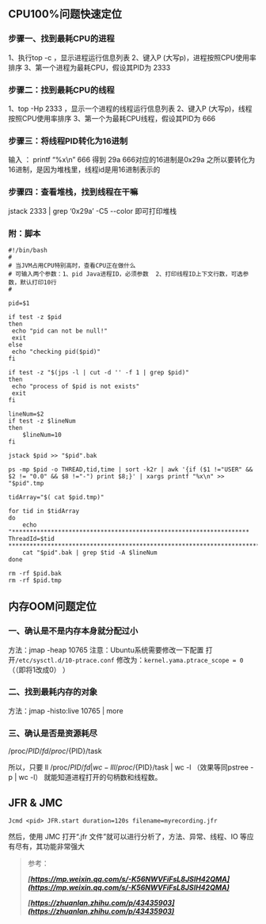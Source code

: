 ## CPU100%问题快速定位
### 步骤一、找到最耗CPU的进程
1、执行top -c ，显示进程运行信息列表
2、键入P (大写p)，进程按照CPU使用率排序
3、第一个进程为最耗CPU，假设其PID为 2333
### 步骤二：找到最耗CPU的线程
1、top -Hp 2333 ，显示一个进程的线程运行信息列表
2、键入P (大写p)，线程按照CPU使用率排序
3、第一个为最耗CPU线程，假设其PID为 666
### 步骤三：将线程PID转化为16进制
输入 ： printf “%x\n” 666 得到 29a
666对应的16进制是0x29a
之所以要转化为16进制，是因为堆栈里，线程id是用16进制表示的
### 步骤四：查看堆栈，找到线程在干嘛
jstack 2333 | grep ‘0x29a’ -C5 --color
即可打印堆栈

### 附：脚本

```
#!/bin/bash
#
# 当JVM占用CPU特别高时，查看CPU正在做什么
# 可输入两个参数：1、pid Java进程ID，必须参数  2、打印线程ID上下文行数，可选参数，默认打印10行
#

pid=$1

if test -z $pid
then
 echo "pid can not be null!"
 exit
else
 echo "checking pid($pid)"
fi

if test -z "$(jps -l | cut -d '' -f 1 | grep $pid)"
then
 echo "process of $pid is not exists"
 exit
fi

lineNum=$2
if test -z $lineNum
then
    $lineNum=10
fi

jstack $pid >> "$pid".bak

ps -mp $pid -o THREAD,tid,time | sort -k2r | awk '{if ($1 !="USER" && $2 != "0.0" && $8 !="-") print $8;}' | xargs printf "%x\n" >> "$pid".tmp

tidArray="$( cat $pid.tmp)"

for tid in $tidArray
do
    echo "******************************************************************* ThreadId=$tid **************************************************************************"
    cat "$pid".bak | grep $tid -A $lineNum
done

rm -rf $pid.bak
rm -rf $pid.tmp
```

## 内存OOM问题定位

### 一、确认是不是内存本身就分配过小
方法：jmap -heap 10765
注意：Ubuntu系统需要修改一下配置 打开`/etc/sysctl.d/10-ptrace.conf` 修改为：`kernel.yama.ptrace_scope = 0` （（即将1改成0）	）

### 二、找到最耗内存的对象
方法：jmap -histo:live 10765 | more
### 三、确认是否是资源耗尽
/proc/${PID}/fd
/proc/${PID}/task

所以，只要
ll /proc/${PID}/fd | wc -l
ll /proc/${PID}/task | wc -l （效果等同pstree -p | wc -l）
就能知道进程打开的句柄数和线程数。

## JFR & JMC

```
Jcmd <pid> JFR.start duration=120s filename=myrecording.jfr
```

然后，使用 JMC 打开“.jfr 文件”就可以进行分析了，方法、异常、线程、IO 等应有尽有，其功能非常强大

> 参考：
>
> ***[https://mp.weixin.qq.com/s/-K56NWVFiFsL8JSIH42QMA](https://mp.weixin.qq.com/s/-K56NWVFiFsL8JSIH42QMA)***
>
> ***[https://zhuanlan.zhihu.com/p/43435903](https://zhuanlan.zhihu.com/p/43435903)***